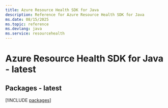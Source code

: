 ```yaml
---
title: Azure Resource Health SDK for Java
description: Reference for Azure Resource Health SDK for Java
ms.date: 08/15/2025
ms.topic: reference
ms.devlang: java
ms.service: resourcehealth
---
```

# Azure Resource Health SDK for Java - latest
## Packages - latest
[!INCLUDE [packages](resource-health-index.md)]